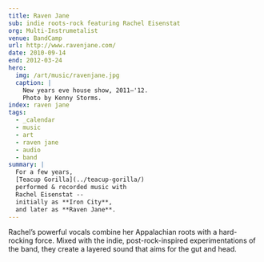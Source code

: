 ```yaml
---
title: Raven Jane
sub: indie roots-rock featuring Rachel Eisenstat
org: Multi-Instrumetalist
venue: BandCamp
url: http://www.ravenjane.com/
date: 2010-09-14
end: 2012-03-24
hero:
  img: /art/music/ravenjane.jpg
  caption: |
    New years eve house show, 2011—'12.
    Photo by Kenny Storms.
index: raven jane
tags:
  - _calendar
  - music
  - art
  - raven jane
  - audio
  - band
summary: |
  For a few years,
  [Teacup Gorilla](../teacup-gorilla/)
  performed & recorded music with
  Rachel Eisenstat --
  initially as **Iron City**,
  and later as **Raven Jane**.
---
```


Rachel’s powerful vocals
combine her Appalachian roots
with a hard-rocking force.
Mixed with the indie,
post-rock-inspired experimentations of the band,
they create a layered sound
that aims for the gut and head.

